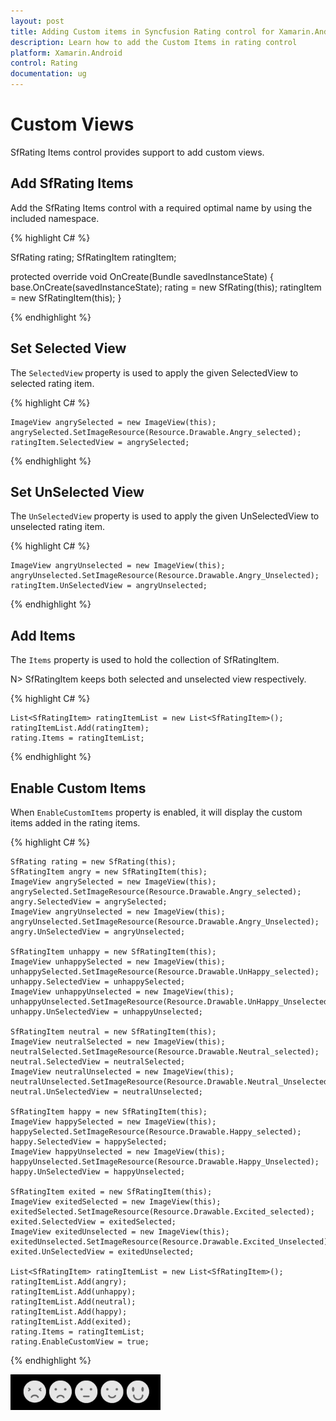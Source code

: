 ```yaml
---
layout: post
title: Adding Custom items in Syncfusion Rating control for Xamarin.Android
description: Learn how to add the Custom Items in rating control
platform: Xamarin.Android
control: Rating
documentation: ug
---
```


# Custom Views

SfRating Items control provides support to add custom views.

## Add SfRating Items

Add the SfRating Items control with a required optimal name by using the included namespace.

{% highlight C# %}

SfRating rating;
SfRatingItem ratingItem;

protected override void OnCreate(Bundle savedInstanceState)
{
    base.OnCreate(savedInstanceState);
    rating = new SfRating(this);
    ratingItem = new SfRatingItem(this);
}

{% endhighlight %}

## Set Selected View
 
The `SelectedView` property is used to apply the given SelectedView to selected rating item.

{% highlight C# %}

	ImageView angrySelected = new ImageView(this);
    angrySelected.SetImageResource(Resource.Drawable.Angry_selected);
    ratingItem.SelectedView = angrySelected;

{% endhighlight %}

## Set UnSelected View
 
The `UnSelectedView` property is used to apply the given UnSelectedView to unselected rating item.

{% highlight C# %}

	ImageView angryUnselected = new ImageView(this);
    angryUnselected.SetImageResource(Resource.Drawable.Angry_Unselected);
    ratingItem.UnSelectedView = angryUnselected;

{% endhighlight %}

## Add Items

The `Items` property is used to hold the collection of SfRatingItem. 

N> SfRatingItem keeps both selected and unselected view respectively.

{% highlight C# %}

	List<SfRatingItem> ratingItemList = new List<SfRatingItem>();
    ratingItemList.Add(ratingItem);
    rating.Items = ratingItemList;

{% endhighlight %}

## Enable Custom Items

When `EnableCustomItems` property is enabled, it will display the custom items added in the rating items. 

{% highlight C# %}

	SfRating rating = new SfRating(this);
    SfRatingItem angry = new SfRatingItem(this);
    ImageView angrySelected = new ImageView(this);
    angrySelected.SetImageResource(Resource.Drawable.Angry_selected);			
    angry.SelectedView = angrySelected;
    ImageView angryUnselected = new ImageView(this);
    angryUnselected.SetImageResource(Resource.Drawable.Angry_Unselected);	
    angry.UnSelectedView = angryUnselected;

    SfRatingItem unhappy = new SfRatingItem(this);
    ImageView unhappySelected = new ImageView(this);
    unhappySelected.SetImageResource(Resource.Drawable.UnHappy_selected);
    unhappy.SelectedView = unhappySelected;
    ImageView unhappyUnselected = new ImageView(this);
    unhappyUnselected.SetImageResource(Resource.Drawable.UnHappy_Unselected);
    unhappy.UnSelectedView = unhappyUnselected;

    SfRatingItem neutral = new SfRatingItem(this);
    ImageView neutralSelected = new ImageView(this);
    neutralSelected.SetImageResource(Resource.Drawable.Neutral_selected);
    neutral.SelectedView = neutralSelected;
    ImageView neutralUnselected = new ImageView(this);
    neutralUnselected.SetImageResource(Resource.Drawable.Neutral_Unselected);
    neutral.UnSelectedView = neutralUnselected;

    SfRatingItem happy = new SfRatingItem(this);
    ImageView happySelected = new ImageView(this);
    happySelected.SetImageResource(Resource.Drawable.Happy_selected);
    happy.SelectedView = happySelected;
    ImageView happyUnselected = new ImageView(this);
    happyUnselected.SetImageResource(Resource.Drawable.Happy_Unselected);
    happy.UnSelectedView = happyUnselected;

    SfRatingItem exited = new SfRatingItem(this);
    ImageView exitedSelected = new ImageView(this);
    exitedSelected.SetImageResource(Resource.Drawable.Excited_selected);
    exited.SelectedView = exitedSelected;
    ImageView exitedUnselected = new ImageView(this);
    exitedUnselected.SetImageResource(Resource.Drawable.Excited_Unselected);
    exited.UnSelectedView = exitedUnselected;

    List<SfRatingItem> ratingItemList = new List<SfRatingItem>();
    ratingItemList.Add(angry);
    ratingItemList.Add(unhappy);
    ratingItemList.Add(neutral);
    ratingItemList.Add(happy);
    ratingItemList.Add(exited);
    rating.Items = ratingItemList;
    rating.EnableCustomView = true;

{% endhighlight %}

![Custom Rating Item](images/CustomviewItems.png)
 